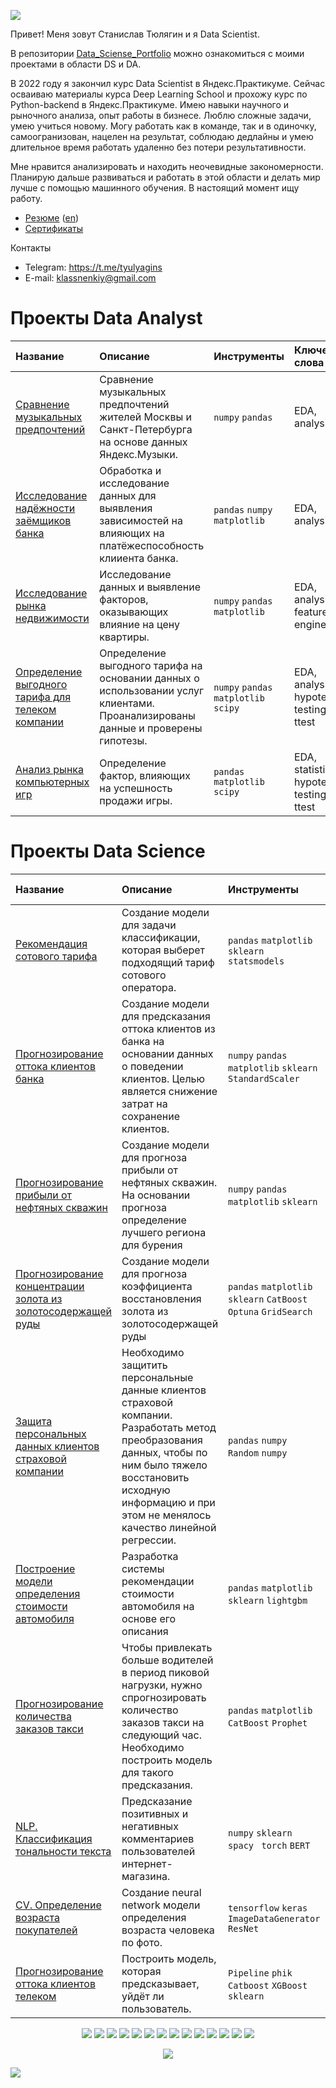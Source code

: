 <a id='link1'></a>
![](https://komarev.com/ghpvc/?username=klassnenkiy&style=plastic&label=profile+views&color=orange)

Привет!
Меня зовут Станислав Тюлягин и я Data Scientist.

В репозитории [Data_Sciense_Portfolio](https://github.com/klassnenkiy/Data_Sciense_Portfolio) можно ознакомиться с моими проектами в области DS и DA.

В 2022 году я закончил курс Data Scientist в Яндекс.Практикуме. Сейчас осваиваю материалы курса Deep Learning School и прохожу курс по Python-backend в Яндекс.Практикуме.
Имею навыки научного и рыночного анализа, опыт работы в бизнесе. Люблю сложные задачи, умею учиться новому. Могу работать как в команде, так и в одиночку, самоогранизован, нацелен на результат, соблюдаю дедлайны и умею длительное время работать удаленно без потери результативности.

Мне нравится анализировать и находить неочевидные закономерности. Планирую дальше развиваться и работать в этой области и делать мир лучше с помощью машинного обучения.
В настоящий момент ищу работу.

- [Резюме](https://github.com/klassnenkiy/klassnenkiy/blob/main/Tyulyagin_Stanislav_Resume_ru.pdf) ([en](https://github.com/klassnenkiy/klassnenkiy/blob/main/Tyulyagin_Stanislav_Resume.pdf))
- [Сертификаты](https://github.com/klassnenkiy/Certificates)

Контакты
- Telegram: https://t.me/tyulyagins
- E-mail: klassnenkiy@gmail.com

# Проекты Data Analyst

| **Название** | **Описание** | **Инструменты** |  **Ключевые слова**  |
| :------------------- | :---------------------- | :---------------------- | :------ |
| [Сравнение музыкальных предпочтений](https://github.com/klassnenkiy/Data_Sciense_Portfolio/tree/main/DS_p1_yandex_music) |  Сравнение музыкальных предпочтений жителей Москвы и Санкт-Петербурга на основе данных Яндекс.Музыки. | `numpy` `pandas` | EDA, analysis |
| [Исследование надёжности заёмщиков банка](https://github.com/klassnenkiy/Data_Sciense_Portfolio/tree/main/DS_p2_data_preprocessing) | Обработка и исследование данных для выявления зависимостей на влияющих на платёжеспособность клииента банка. | `pandas` `numpy` `matplotlib` | EDA, analysis |
| [Исследование рынка недвижимости](https://github.com/klassnenkiy/Data_Sciense_Portfolio/tree/main/DS_p3_real_estate) |  Исследование данных и выявление факторов, оказывающих влияние на цену квартиры. | `numpy` `pandas` `matplotlib` | EDA, analysis, feature engineering |
| [Определение выгодного тарифа для телеком компании](https://github.com/klassnenkiy/Data_Sciense_Portfolio/tree/main/DS_p6_telecom) | Определение выгодного тарифа на основании данных о использовании услуг клиентами. Проанализированы данные и проверены гипотезы. | `numpy` `pandas` `matplotlib`  `scipy` | EDA, analysis, hypotesys testing, ttest |
| [Анализ рынка компьютерных игр](https://github.com/klassnenkiy/Data_Sciense_Portfolio/tree/main/DS_p5_games) | Определение фактор, влияющих на успешность продажи игры. | `pandas` `matplotlib` `scipy` | EDA, statistics, hypotesys testing, ttest |



# Проекты Data Science 
 
| Название | Описание | Инструменты |  Ключевые слова  |
| :------------------- | :---------------------- | :---------------------- | :------ |
| [Рекомендация сотового тарифа](https://github.com/klassnenkiy/Data_Sciense_Portfolio/tree/main/DS_p4_stat_analysis) | Создание модели для задачи классификации, которая выберет подходящий тариф сотового оператора. | `pandas` `matplotlib` `sklearn`  `statsmodels` | Time Series, regression, classification |
| [Прогнозирование оттока клиентов банка](https://github.com/klassnenkiy/Data_Sciense_Portfolio/tree/main/DS_p7_bank_churn) | Создание модели для предсказания оттока клиентов из банка на основании данных о поведении клиентов. Целью является снижение затрат на сохранение клиентов. | `numpy` `pandas` `matplotlib` `sklearn` `StandardScaler` | EDA, analysis, feature engineering, ROC-AUC, upsampling, unbalanced classification |
| [Прогнозирование прибыли от нефтяных скважин](https://github.com/klassnenkiy/Data_Sciense_Portfolio/tree/main/DS_p8_oil_rigs) | Создание модели для прогноза прибыли от нефтяных скважин. На основании прогноза определение лучшего региона для бурения | `numpy` `pandas` `matplotlib` `sklearn` | EDA, analysis, regression, ROC-AUC|
| [Прогнозирование концентрации золота из золотосодержащей руды](https://github.com/klassnenkiy/Data_Sciense_Portfolio/tree/main/DS_p9_gold) | Создание модели для прогноза коэффициента восстановления золота из золотосодержащей руды | `pandas` `matplotlib` `sklearn` `CatBoost` `Optuna` `GridSearch` | EDA, regression,  gradient boosting|
| [Защита персональных данных клиентов страховой компании](https://github.com/klassnenkiy/Data_Sciense_Portfolio/tree/main/DS_p10_insurance) | Необходимо защитить персональные данные клиентов страховой компании. Разработать метод преобразования данных, чтобы по ним было тяжело восстановить исходную информацию и при этом не менялось качество линейной регрессии. | `pandas` `numpy` `Random` `numpy`  | EDA, regression|
| [Построение модели определения стоимости автомобиля](https://github.com/klassnenkiy/Data_Sciense_Portfolio/tree/main/DS_p11_car_prices) | Разработка системы рекомендации стоимости автомобиля на основе его описания | `pandas` `matplotlib` `sklearn` `lightgbm` | EDA, regression, gradient boosting|
| [Прогнозирование количества заказов такси](https://github.com/klassnenkiy/Data_Sciense_Portfolio/tree/main/DS_p12_time_series) | Чтобы привлекать больше водителей в период пиковой нагрузки, нужно спрогнозировать количество заказов такси на следующий час. Необходимо построить модель для такого предсказания.| `pandas` `matplotlib` `CatBoost` `Prophet`  | Time Series, regression, gradient boosting|
| [NLP. Классификация тональности текста](https://github.com/klassnenkiy/Data_Sciense_Portfolio/tree/main/DS_p13_texts) |Предсказание позитивных и негативных комментариев пользователей интернет-магазина.| `numpy` `sklearn` `spacy ` `torch` `BERT` | NLP, TF-IDF, classification|
| [CV. Определение возраста покупателей](https://github.com/klassnenkiy/Data_Sciense_Portfolio/tree/main/DS_p14_cv) |Создание neural network модели определения возраста человека по фото.|`tensorflow` `keras` `ImageDataGenerator` `ResNet` | CV, neural network, classification|
| [Прогнозирование оттока клиентов телеком](https://github.com/klassnenkiy/Data_Sciense_Portfolio/tree/main/DS_diploma_project) |Построить модель, которая предсказывает, уйдёт ли пользователь. |`Pipeline` `phik` `Catboost` `XGBoost` `sklearn`| EDA, classification|




<p align="center">
  <img src="https://img.shields.io/badge/python-3670A0?style=for-the-badge&logo=python&logoColor=ffdd54" />
  <img src="https://img.shields.io/badge/postgres-%23316192.svg?style=for-the-badge&logo=postgresql&logoColor=white" />
  <img src="https://img.shields.io/badge/Plotly-%233F4F75.svg?style=for-the-badge&logo=plotly&logoColor=white" />
  <img src="https://img.shields.io/badge/SciPy-%230C55A5.svg?style=for-the-badge&logo=scipy&logoColor=%white" />
  <img src="https://img.shields.io/badge/numpy-%23013243.svg?style=for-the-badge&logo=numpy&logoColor=white" />
  <img src="https://img.shields.io/badge/sqlite-%2307405e.svg?style=for-the-badge&logo=sqlite&logoColor=white" />
   <img src="https://img.shields.io/badge/pandas-%23150458.svg?style=for-the-badge&logo=pandas&logoColor=white" />
  <img src="https://img.shields.io/badge/mysql-%2300f.svg?style=for-the-badge&logo=mysql&logoColor=white" />
   <img src="https://img.shields.io/badge/scikit--learn-%23F7931E.svg?style=for-the-badge&logo=scikit-learn&logoColor=white" />
  <img src="https://img.shields.io/badge/TensorFlow-%23FF6F00.svg?style=for-the-badge&logo=TensorFlow&logoColor=white" />
   <img src="https://img.shields.io/badge/PyTorch-%23EE4C2C.svg?style=for-the-badge&logo=PyTorch&logoColor=white" />
  <img src="https://img.shields.io/badge/Keras-%23D00000.svg?style=for-the-badge&logo=Keras&logoColor=white" />
  <img src="https://img.shields.io/badge/opencv-%23white.svg?style=for-the-badge&logo=opencv&logoColor=white" />
  <img src="https://img.shields.io/badge/github-%23121011.svg?style=for-the-badge&logo=github&logoColor=white" />
</p>
<p align="center">
<img src='https://github-readme-stats.vercel.app/api/top-langs/?username=klassnenkiy&show_icons=true&layout=compact&theme=tokyonight'/>
</p>


<a href="#"><img src='https://img.shields.io/badge/К началу-&#x21A9-blue'></a>
